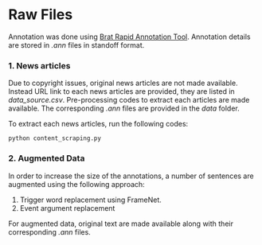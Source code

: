 # Raw Files 
Annotation was done using [Brat Rapid Annotation Tool](https://brat.nlplab.org/). Annotation details are stored in *.ann* files in standoff format.

### 1. News articles
Due to copyright issues, original news articles are not made available. Instead URL link to each news articles are provided, they are listed in *data_source.csv*. Pre-processing codes to extract each articles are made available. The corresponding *.ann* files are provided in the *data* folder. 

To extract each news articles, run the following codes:

```
python content_scraping.py

```


### 2. Augmented Data
In order to increase the size of the annotations, a number of sentences are augmented using the following approach:
1. Trigger word replacement using FrameNet.
2. Event argument replacement

For augmented data, original text are made available along with their corresponding *.ann* files.
 

